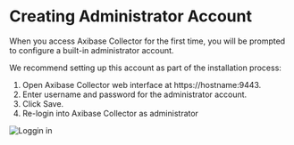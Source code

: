 # Creating Administrator Account

When you access Axibase Collector for the first time, you will be prompted to configure a built-in administrator account.

We recommend setting up this account as part of the installation process:

1. Open Axibase Collector web interface at https://hostname:9443.
2. Enter username and password for the administrator account.
3. Click Save.
4. Re-login into Axibase Collector as administrator

![Loggin in](http://axibase.com/wp-content/uploads/2016/03/Collector_create_account.png)
